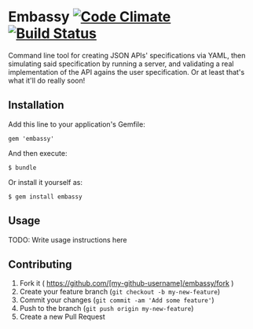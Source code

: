 # Embassy [![Code Climate](https://codeclimate.com/github/aleandros/embassy/badges/gpa.svg)](https://codeclimate.com/github/aleandros/embassy) [![Build Status](https://travis-ci.org/aleandros/embassy.svg)](https://travis-ci.org/aleandros/embassy)

Command line tool for creating JSON APIs' specifications via YAML, then simulating said specification by running a server, and validating a real implementation of the API agains the user specification. Or at least that's what it'll do really soon!

## Installation

Add this line to your application's Gemfile:

    gem 'embassy'

And then execute:

    $ bundle

Or install it yourself as:

    $ gem install embassy

## Usage

TODO: Write usage instructions here

## Contributing

1. Fork it ( https://github.com/[my-github-username]/embassy/fork )
2. Create your feature branch (`git checkout -b my-new-feature`)
3. Commit your changes (`git commit -am 'Add some feature'`)
4. Push to the branch (`git push origin my-new-feature`)
5. Create a new Pull Request
